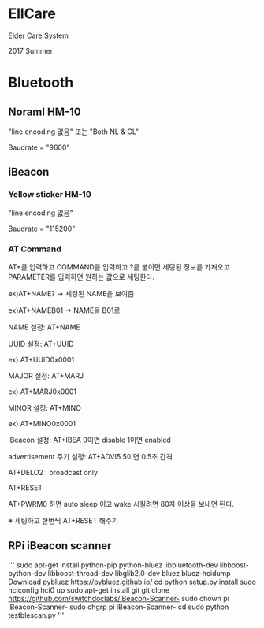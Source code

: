 # EllCare
Elder Care System

2017 Summer
# Bluetooth
## Noraml HM-10
"line encoding 없음" 또는 "Both NL & CL"

Baudrate = "9600"
## iBeacon
### Yellow sticker HM-10
"line encoding 없음"

Baudrate = "115200"
### AT Command

AT+를 입력하고 COMMAND를 입력하고 ?를 붙이면 세팅된 정보를 가져오고 PARAMETER를 입력하면 원하는 값으로 세팅한다.

ex)AT+NAME? -> 세팅된 NAME을 보여줌

ex)AT+NAMEB01 -> NAME을 B01로 

NAME 설정: AT+NAME

UUID 설정: AT+UUID

ex) AT+UUID0x0001

MAJOR 설정: AT+MARJ

ex) AT+MARJ0x0001

MINOR 설정: AT+MINO

ex) AT+MINO0x0001

iBeacon 설정: AT+IBEA 0이면 disable 1이면 enabled

advertisement 주기 설정: AT+ADVI5 5이면 0.5초 간격

AT+DELO2 : broadcast only

AT+RESET

AT+PWRM0 하면 auto sleep 이고 wake 시킬려면 80자 이상을 보내면 된다.

※ 세팅하고 한번씩 AT+RESET 해주기

## RPi iBeacon scanner
'''
sudo apt-get install python-pip python-bluez libbluetooth-dev libboost-python-dev libboost-thread-dev libglib2.0-dev bluez bluez-hcidump
Download pybluez
https://pybluez.github.io/
cd
python setup.py install
sudo hciconfig hci0 up
sudo apt-get install git
git clone https://github.com/switchdoclabs/iBeacon-Scanner-
sudo chown pi iBeacon-Scanner-
sudo chgrp pi iBeacon-Scanner-
cd
sudo python testblescan.py
'''
